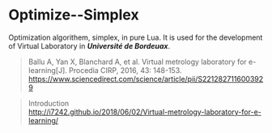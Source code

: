 # Optimize--Simplex
Optimization algorithem, simplex, in pure Lua.
It is used for the development of Virtual Laboratory in ***Université de Bordeuax***.

> Ballu A, Yan X, Blanchard A, et al. Virtual metrology laboratory for e-learning[J]. Procedia CIRP, 2016, 43: 148-153.  
https://www.sciencedirect.com/science/article/pii/S2212827116003929

> Introduction  
http://i7242.github.io/2018/06/02/Virtual-metrology-laboratory-for-e-learning/
